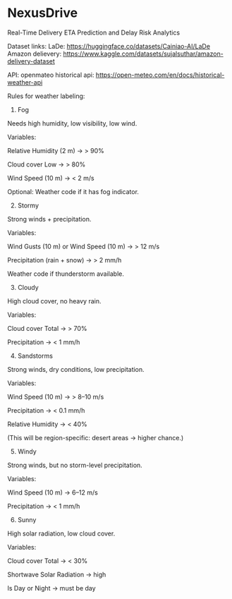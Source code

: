 # NexusDrive
 Real-Time Delivery ETA Prediction and Delay Risk Analytics

Dataset links:
LaDe: https://huggingface.co/datasets/Cainiao-AI/LaDe
Amazon delievery: https://www.kaggle.com/datasets/sujalsuthar/amazon-delivery-dataset

API:
openmateo historical api: https://open-meteo.com/en/docs/historical-weather-api 

Rules for weather labeling:
1. Fog

Needs high humidity, low visibility, low wind.

Variables:

Relative Humidity (2 m) → > 90%

Cloud cover Low → > 80%

Wind Speed (10 m) → < 2 m/s

Optional: Weather code if it has fog indicator.

2. Stormy

Strong winds + precipitation.

Variables:

Wind Gusts (10 m) or Wind Speed (10 m) → > 12 m/s

Precipitation (rain + snow) → > 2 mm/h

Weather code if thunderstorm available.

3. Cloudy

High cloud cover, no heavy rain.

Variables:

Cloud cover Total → > 70%

Precipitation → < 1 mm/h

4. Sandstorms

Strong winds, dry conditions, low precipitation.

Variables:

Wind Speed (10 m) → > 8–10 m/s

Precipitation → < 0.1 mm/h

Relative Humidity → < 40%

(This will be region-specific: desert areas → higher chance.)

5. Windy

Strong winds, but no storm-level precipitation.

Variables:

Wind Speed (10 m) → 6–12 m/s

Precipitation → < 1 mm/h

6. Sunny

High solar radiation, low cloud cover.

Variables:

Cloud cover Total → < 30%

Shortwave Solar Radiation → high

Is Day or Night → must be day